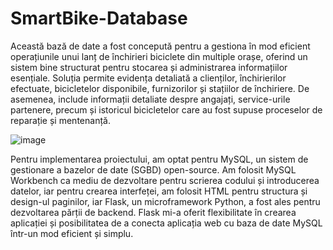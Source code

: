 # SmartBike-Database


Această bază de date a fost concepută pentru a gestiona în mod eficient operațiunile unui lanț de închirieri biciclete din multiple orașe, oferind un sistem bine structurat pentru stocarea și administrarea informațiilor esențiale. Soluția permite evidența detaliată a clienților, închirierilor efectuate, bicicletelor disponibile, furnizorilor și stațiilor de închiriere. 
De asemenea, include informații detaliate despre angajați, service-urile partenere, precum și istoricul bicicletelor care au fost supuse proceselor de reparație și mentenanță.

![image](https://github.com/user-attachments/assets/13bea161-2b60-41f4-b6ff-d6de324209c5)


Pentru implementarea proiectului, am optat pentru MySQL, un sistem de gestionare a bazelor de date (SGBD) open-source. Am folosit MySQL Workbench ca mediu de dezvoltare pentru scrierea codului și introducerea datelor, iar pentru crearea interfeței, am folosit HTML pentru structura și design-ul paginilor, iar Flask, un microframework Python, a fost ales pentru dezvoltarea părții de backend. Flask mi-a oferit flexibilitate în crearea aplicației și posibilitatea de a conecta aplicația web cu baza de date MySQL într-un mod eficient și simplu.







